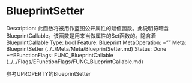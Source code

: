 # BlueprintSetter

Description: 此函数将被用作蓝图公开属性的赋值函数。此说明符暗含 BlueprintCallable。该函数是用来当做属性的Set函数的。隐含着BlueprintCallable
Type: bool
Feature: Blueprint
MetaOperation: =””
Meta: BlueprintSetter (../../Meta/Meta/BlueprintSetter.md)
Status: Done
+=EFunctionFlags: FUNC_BlueprintCallable (../../Flags/EFunctionFlags/FUNC_BlueprintCallable.md)

参考UPROPERTY的BlueprintSetter